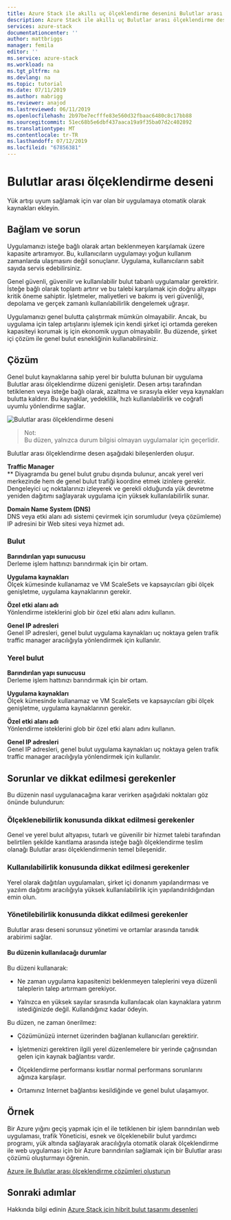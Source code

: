 ```yaml
---
title: Azure Stack ile akıllı uç ölçeklendirme desenini Bulutlar arası | Microsoft Docs
description: Azure Stack ile akıllı uç Bulutlar arası ölçeklendirme desenini hakkında bilgi edinin
services: azure-stack
documentationcenter: ''
author: mattbriggs
manager: femila
editor: ''
ms.service: azure-stack
ms.workload: na
ms.tgt_pltfrm: na
ms.devlang: na
ms.topic: tutorial
ms.date: 07/11/2019
ms.author: mabrigg
ms.reviewer: anajod
ms.lastreviewed: 06/11/2019
ms.openlocfilehash: 2b97be7ecfffe83e560d32fbaac6480c8c17bb88
ms.sourcegitcommit: 51ec68b5e6dbf437aaca19a9f35ba07d2c402892
ms.translationtype: MT
ms.contentlocale: tr-TR
ms.lasthandoff: 07/12/2019
ms.locfileid: "67856381"
---
```

# <a name="cross-cloud-scaling-pattern"></a>Bulutlar arası ölçeklendirme deseni

Yük artışı uyum sağlamak için var olan bir uygulamaya otomatik olarak kaynakları ekleyin.

## <a name="context-and-problem"></a>Bağlam ve sorun

Uygulamanızı isteğe bağlı olarak artan beklenmeyen karşılamak üzere kapasite artıramıyor. Bu, kullanıcıların uygulamayı yoğun kullanım zamanlarda ulaşmasını değil sonuçlanır. Uygulama, kullanıcıların sabit sayıda servis edebilirsiniz.

Genel güvenli, güvenilir ve kullanılabilir bulut tabanlı uygulamalar gerektirir. İsteğe bağlı olarak toplantı artırır ve bu talebi karşılamak için doğru altyapı kritik öneme sahiptir. İşletmeler, maliyetleri ve bakımı iş veri güvenliği, depolama ve gerçek zamanlı kullanılabilirlik dengelemek uğraşır.

Uygulamanızı genel bulutta çalıştırmak mümkün olmayabilir. Ancak, bu uygulama için talep artışlarını işlemek için kendi şirket içi ortamda gereken kapasiteyi korumak iş için ekonomik uygun olmayabilir. Bu düzende, şirket içi çözüm ile genel bulut esnekliğinin kullanabilirsiniz.

## <a name="solution"></a>Çözüm

Genel bulut kaynaklarına sahip yerel bir bulutta bulunan bir uygulama Bulutlar arası ölçeklendirme düzeni genişletir. Desen artışı tarafından tetiklenen veya isteğe bağlı olarak, azaltma ve sırasıyla ekler veya kaynakları bulutta kaldırır. Bu kaynaklar, yedeklilik, hızlı kullanılabilirlik ve coğrafi uyumlu yönlendirme sağlar.

![Bulutlar arası ölçeklendirme deseni](media/azure-stack-edge-pattern-cross-cloud-scaling/cross-cloud-scaling.png)

> Not:  
> Bu düzen, yalnızca durum bilgisi olmayan uygulamalar için geçerlidir.

Bulutlar arası ölçeklendirme desen aşağıdaki bileşenlerden oluşur.

**Traffic Manager**  
** Diyagramda bu genel bulut grubu dışında bulunur, ancak yerel veri merkezinde hem de genel bulut trafiği koordine etmek izinlere gerekir. Dengeleyici uç noktalarınızı izleyerek ve gerekli olduğunda yük devretme yeniden dağıtımı sağlayarak uygulama için yüksek kullanılabilirlik sunar.

**Domain Name System (DNS)**  
DNS veya etki alanı adı sistemi çevirmek için sorumludur (veya çözümleme) IP adresini bir Web sitesi veya hizmet adı.

### <a name="cloud"></a>Bulut

**Barındırılan yapı sunucusu**  
Derleme işlem hattınızı barındırmak için bir ortam.

**Uygulama kaynakları**  
Ölçek kümesinde kullanamaz ve VM ScaleSets ve kapsayıcıları gibi ölçek genişletme, uygulama kaynaklarının gerekir.

**Özel etki alanı adı**  
Yönlendirme isteklerini glob bir özel etki alanı adını kullanın.

**Genel IP adresleri**  
Genel IP adresleri, genel bulut uygulama kaynakları uç noktaya gelen trafik traffic manager aracılığıyla yönlendirmek için kullanılır.  

### <a name="local-cloud"></a>Yerel bulut

**Barındırılan yapı sunucusu**  
Derleme işlem hattınızı barındırmak için bir ortam.

**Uygulama kaynakları**  
Ölçek kümesinde kullanamaz ve VM ScaleSets ve kapsayıcıları gibi ölçek genişletme, uygulama kaynaklarının gerekir.

**Özel etki alanı adı**  
Yönlendirme isteklerini glob bir özel etki alanı adını kullanın.

**Genel IP adresleri**  
Genel IP adresleri, genel bulut uygulama kaynakları uç noktaya gelen trafik traffic manager aracılığıyla yönlendirmek için kullanılır. 

## <a name="issues-and-considerations"></a>Sorunlar ve dikkat edilmesi gerekenler


Bu düzenin nasıl uygulanacağına karar verirken aşağıdaki noktaları göz önünde bulundurun:

### <a name="scalability-considerations"></a>Ölçeklenebilirlik konusunda dikkat edilmesi gerekenler

Genel ve yerel bulut altyapısı, tutarlı ve güvenilir bir hizmet talebi tarafından belirtilen şekilde kanıtlama arasında isteğe bağlı ölçeklendirme teslim olanağı Bulutlar arası ölçeklendirmenin temel bileşenidir.

### <a name="availability-considerations"></a>Kullanılabilirlik konusunda dikkat edilmesi gerekenler

Yerel olarak dağıtılan uygulamaları, şirket içi donanım yapılandırması ve yazılım dağıtımı aracılığıyla yüksek kullanılabilirlik için yapılandırıldığından emin olun.

### <a name="manageability-considerations"></a>Yönetilebilirlik konusunda dikkat edilmesi gerekenler

Bulutlar arası deseni sorunsuz yönetimi ve ortamlar arasında tanıdık arabirimi sağlar.

#### <a name="when-to-use-this-pattern"></a>Bu düzenin kullanılacağı durumlar

Bu düzeni kullanarak:

-   Ne zaman uygulama kapasitenizi beklenmeyen taleplerini veya düzenli taleplerin talep artırmam gerekiyor.

-   Yalnızca en yüksek sayılar sırasında kullanılacak olan kaynaklara yatırım istediğinizde değil. Kullandığınız kadar ödeyin.

Bu düzen, ne zaman önerilmez:

-   Çözümünüzü internet üzerinden bağlanan kullanıcıları gerektirir.

-   İşletmenizi gerektiren ilgili yerel düzenlemelere bir yerinde çağrısından gelen için kaynak bağlantısı vardır.

-   Ölçeklendirme performansı kısıtlar normal performans sorunlarını ağınıza karşılaşır.

-   Ortamınız Internet bağlantısı kesildiğinde ve genel bulut ulaşamıyor.

## <a name="example"></a>Örnek

Bir Azure yığını geçiş yapmak için el ile tetiklenen bir işlem barındırılan web uygulaması, trafik Yöneticisi, esnek ve ölçeklenebilir bulut yardımcı programı, yük altında sağlayarak aracılığıyla otomatik olarak ölçeklendirme ile web uygulaması için bir Azure barındırılan sağlamak için bir Bulutlar arası çözümü oluşturmayı öğrenin.

[Azure ile Bulutlar arası ölçeklendirme çözümleri oluşturun](https://docs.microsoft.com/azure/azure-stack/user/azure-stack-solution-cloud-burst)

## <a name="next-steps"></a>Sonraki adımlar

Hakkında bilgi edinin [Azure Stack için hibrit bulut tasarımı desenleri](azure-stack-edge-pattern-overview.md)
